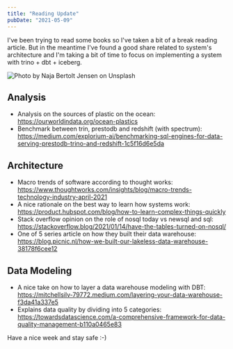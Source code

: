 ```yaml
---
title: "Reading Update"
pubDate: "2021-05-09"
---
```


I've been trying to read some books so I've taken a bit of a break reading article. But in the meantime I've found a good share related to system's architecture and I'm taking a bit of time to focus on implementing a system with trino + dbt + iceberg. 

![Photo by Naja Bertolt Jensen on Unsplash](/Users/jose.cabeda/Downloads/naja-bertolt-jensen-Jk1ESCc5i-I-unsplash.jpg)

## Analysis

* Analysis on the sources of plastic on the ocean: https://ourworldindata.org/ocean-plastics
* Benchmark between trin, prestodb and redshift (with spectrum): https://medium.com/explorium-ai/benchmarking-sql-engines-for-data-serving-prestodb-trino-and-redshift-1c5f16d6e5da



## Architecture

* Macro trends of software according to thought works: https://www.thoughtworks.com/insights/blog/macro-trends-technology-industry-april-2021
* A nice rationale on the best way to learn how systems work: https://product.hubspot.com/blog/how-to-learn-complex-things-quickly
* Stack overflow opinion on the role of nosql today vs newsql and sql: https://stackoverflow.blog/2021/01/14/have-the-tables-turned-on-nosql/
* One of 5 series article on how they built their data warehouse:  https://blog.picnic.nl/how-we-built-our-lakeless-data-warehouse-38178f6cee12



## Data Modeling

* A nice take on how to layer a data warehouse modeling with DBT: https://mitchellsilv-79772.medium.com/layering-your-data-warehouse-f3da41a337e5
* Explains data quality by dividing into 5 categories: https://towardsdatascience.com/a-comprehensive-framework-for-data-quality-management-b110a0465e83



Have a nice week and stay safe :-) 